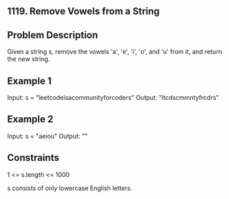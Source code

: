 ## 1119. Remove Vowels from a String
## Problem Description

Given a string s, remove the vowels 'a', 'e', 'i', 'o', and 'u' from it, and return the new string.

## Example 1

Input: s = "leetcodeisacommunityforcoders"
Output: "ltcdscmmntyfrcdrs"

## Example 2

Input: s = "aeiou"
Output: ""

## Constraints

1 <= s.length <= 1000

s consists of only lowercase English letters.